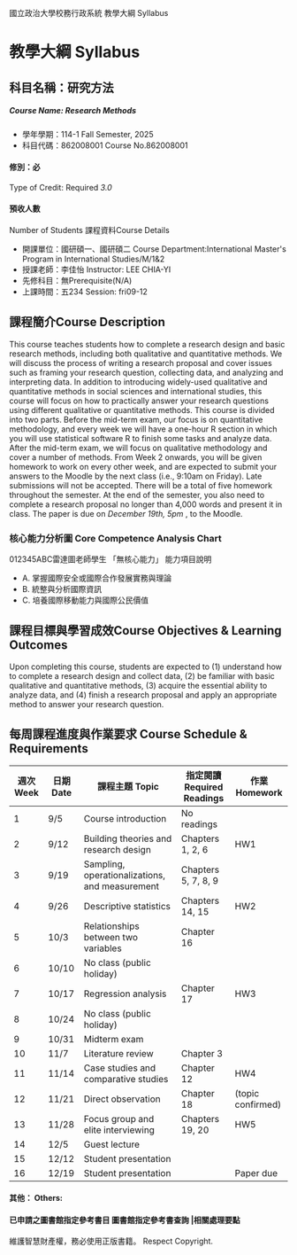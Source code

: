 國立政治大學校務行政系統 教學大綱 Syllabus
# 教學大綱 Syllabus
##  科目名稱：研究方法
#####  Course Name: Research Methods
  * 學年學期：114-1 Fall Semester, 2025 
  * 科目代碼：862008001 Course No.862008001
#### 修別：必
Type of Credit: Required 
_3.0_
#### 預收人數
Number of Students
課程資料Course Details
  * 開課單位：國研碩一、國研碩二 Course Department:International Master's Program in International Studies/M/1&2 
  * 授課老師：李佳怡 Instructor: LEE CHIA-YI 
  * 先修科目：無Prerequisite(N/A)
  * 上課時間：五234 Session: fri09-12
##  課程簡介Course Description
This course teaches students how to complete a research design and basic research methods, including both qualitative and quantitative methods. We will discuss the process of writing a research proposal and cover issues such as framing your research question, collecting data, and analyzing and interpreting data. In addition to introducing widely-used qualitative and quantitative methods in social sciences and international studies, this course will focus on how to practically answer your research questions using different qualitative or quantitative methods. 
This course is divided into two parts. Before the mid-term exam, our focus is on quantitative methodology, and every week we will have a one-hour R section in which you will use statistical software R to finish some tasks and analyze data. After the mid-term exam, we will focus on qualitative methodology and cover a number of methods. From Week 2 onwards, you will be given homework to work on every other week, and are expected to submit your answers to the Moodle by the next class (i.e., 9:10am on Friday). Late submissions will not be accepted. There will be a total of five homework throughout the semester. At the end of the semester, you also need to complete a research proposal no longer than 4,000 words and present it in class. The paper is due on _December 19th, 5pm_ , to the Moodle.
###  核心能力分析圖 Core Competence Analysis Chart
012345ABC雷達圖老師學生
「無核心能力」 
能力項目說明
  * A. 掌握國際安全或國際合作發展實務與理論
  * B. 統整與分析國際資訊
  * C. 培養國際移動能力與國際公民價值
##  課程目標與學習成效Course Objectives & Learning Outcomes 
Upon completing this course, students are expected to (1) understand how to complete a research design and collect data, (2) be familiar with basic qualitative and quantitative methods, (3) acquire the essential ability to analyze data, and (4) finish a research proposal and apply an appropriate method to answer your research question. 
##  每周課程進度與作業要求 Course Schedule & Requirements
週次 Week |  日期 Date |  課程主題 Topic |  指定閱讀 Required Readings |  作業 Homework  
---|---|---|---|---  
1 |  9/5 |  Course introduction  |  No readings  |   
2 |  9/12 |  Building theories and research design |  Chapters 1, 2, 6 |  HW1  
3 |  9/19 |  Sampling, operationalizations, and measurement |  Chapters 5, 7, 8, 9 |   
4 |  9/26 |  Descriptive statistics |  Chapters 14, 15 |  HW2  
5 |  10/3 |  Relationships between two variables |  Chapter 16 |   
6 |  10/10 |  No class (public holiday) |  |   
7 |  10/17 |  Regression analysis  |  Chapter 17 |  HW3  
8 |  10/24 |  No class (public holiday) |  |   
9 |  10/31 |  Midterm exam |  |   
10 |  11/7 |  Literature review |  Chapter 3 |   
11 |  11/14 |  Case studies and comparative studies |  Chapter 12 |  HW4  
12 |  11/21 |  Direct observation |  Chapter 18 |  (topic confirmed)  
13 |  11/28 |  Focus group and elite interviewing |  Chapters 19, 20 |  HW5  
14 |  12/5 |  Guest lecture |  |   
15 |  12/12 |  Student presentation |  |   
16 |  12/19 |  Student presentation |  |  Paper due  
####  其他： Others:
####  已申請之圖書館指定參考書目  圖書館指定參考書查詢 |相關處理要點
維護智慧財產權，務必使用正版書籍。 Respect Copyright.